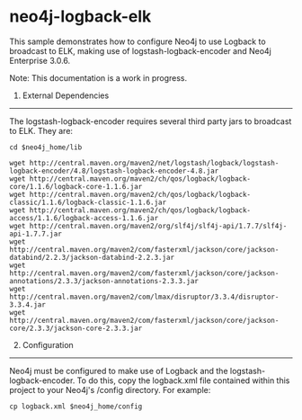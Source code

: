 neo4j-logback-elk
=====================

This sample demonstrates how to configure Neo4j to use Logback to broadcast to ELK, making use of logstash-logback-encoder and Neo4j Enterprise 3.0.6.

Note: This documentation is a work in progress.

1) External Dependencies
--------------------

The logstash-logback-encoder requires several third party jars to broadcast to ELK. They are:
```
cd $neo4j_home/lib

wget http://central.maven.org/maven2/net/logstash/logback/logstash-logback-encoder/4.8/logstash-logback-encoder-4.8.jar
wget http://central.maven.org/maven2/ch/qos/logback/logback-core/1.1.6/logback-core-1.1.6.jar
wget http://central.maven.org/maven2/ch/qos/logback/logback-classic/1.1.6/logback-classic-1.1.6.jar
wget http://central.maven.org/maven2/ch/qos/logback/logback-access/1.1.6/logback-access-1.1.6.jar
wget http://central.maven.org/maven2/org/slf4j/slf4j-api/1.7.7/slf4j-api-1.7.7.jar
wget http://central.maven.org/maven2/com/fasterxml/jackson/core/jackson-databind/2.2.3/jackson-databind-2.2.3.jar
wget http://central.maven.org/maven2/com/fasterxml/jackson/core/jackson-annotations/2.3.3/jackson-annotations-2.3.3.jar
wget http://central.maven.org/maven2/com/lmax/disruptor/3.3.4/disruptor-3.3.4.jar
wget http://central.maven.org/maven2/com/fasterxml/jackson/core/jackson-core/2.3.3/jackson-core-2.3.3.jar

```

2) Configuration
--------------------

Neo4j must be configured to make use of Logback and the logstash-logback-encoder. To do this, copy the logback.xml file contained within this project to your Neo4j's /config directory. For example:
```
cp logback.xml $neo4j_home/config
```